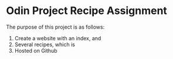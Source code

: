 # **Odin Project Recipe Assignment**

The purpose of this project is as follows:
1. Create a website with an index, and
2. Several recipes, which is
3. Hosted on Github
